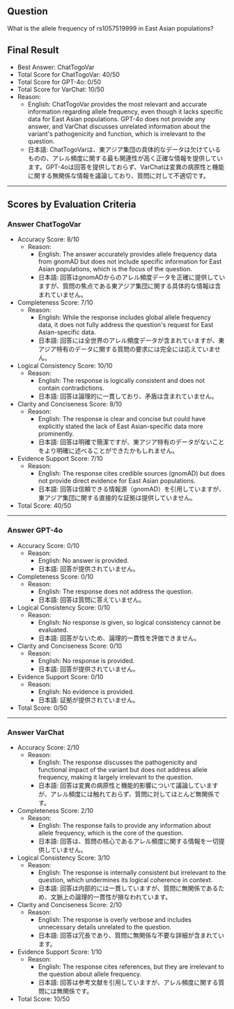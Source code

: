 ## Question

What is the allele frequency of rs1057519999 in East Asian populations?

## Final Result

- Best Answer: ChatTogoVar
- Total Score for ChatTogoVar: 40/50
- Total Score for GPT-4o: 0/50
- Total Score for VarChat: 10/50
- Reason:
  - English: ChatTogoVar provides the most relevant and accurate information regarding allele frequency, even though it lacks specific data for East Asian populations. GPT-4o does not provide any answer, and VarChat discusses unrelated information about the variant's pathogenicity and function, which is irrelevant to the question.
  - 日本語: ChatTogoVarは、東アジア集団の具体的なデータは欠けているものの、アレル頻度に関する最も関連性が高く正確な情報を提供しています。GPT-4oは回答を提供しておらず、VarChatは変異の病原性と機能に関する無関係な情報を議論しており、質問に対して不適切です。

---

## Scores by Evaluation Criteria

### Answer ChatTogoVar
- Accuracy Score: 8/10
  - Reason: 
    - English: The answer accurately provides allele frequency data from gnomAD but does not include specific information for East Asian populations, which is the focus of the question.
    - 日本語: 回答はgnomADからのアレル頻度データを正確に提供していますが、質問の焦点である東アジア集団に関する具体的な情報は含まれていません。
- Completeness Score: 7/10
  - Reason: 
    - English: While the response includes global allele frequency data, it does not fully address the question's request for East Asian-specific data.
    - 日本語: 回答には全世界のアレル頻度データが含まれていますが、東アジア特有のデータに関する質問の要求には完全には応えていません。
- Logical Consistency Score: 10/10
  - Reason: 
    - English: The response is logically consistent and does not contain contradictions.
    - 日本語: 回答は論理的に一貫しており、矛盾は含まれていません。
- Clarity and Conciseness Score: 8/10
  - Reason: 
    - English: The response is clear and concise but could have explicitly stated the lack of East Asian-specific data more prominently.
    - 日本語: 回答は明確で簡潔ですが、東アジア特有のデータがないことをより明確に述べることができたかもしれません。
- Evidence Support Score: 7/10
  - Reason: 
    - English: The response cites credible sources (gnomAD) but does not provide direct evidence for East Asian populations.
    - 日本語: 回答は信頼できる情報源（gnomAD）を引用していますが、東アジア集団に関する直接的な証拠は提供していません。
- Total Score: 40/50

---

### Answer GPT-4o
- Accuracy Score: 0/10
  - Reason: 
    - English: No answer is provided.
    - 日本語: 回答が提供されていません。
- Completeness Score: 0/10
  - Reason: 
    - English: The response does not address the question.
    - 日本語: 回答は質問に答えていません。
- Logical Consistency Score: 0/10
  - Reason: 
    - English: No response is given, so logical consistency cannot be evaluated.
    - 日本語: 回答がないため、論理的一貫性を評価できません。
- Clarity and Conciseness Score: 0/10
  - Reason: 
    - English: No response is provided.
    - 日本語: 回答が提供されていません。
- Evidence Support Score: 0/10
  - Reason: 
    - English: No evidence is provided.
    - 日本語: 証拠が提供されていません。
- Total Score: 0/50

---

### Answer VarChat
- Accuracy Score: 2/10
  - Reason: 
    - English: The response discusses the pathogenicity and functional impact of the variant but does not address allele frequency, making it largely irrelevant to the question.
    - 日本語: 回答は変異の病原性と機能的影響について議論していますが、アレル頻度には触れておらず、質問に対してほとんど無関係です。
- Completeness Score: 2/10
  - Reason: 
    - English: The response fails to provide any information about allele frequency, which is the core of the question.
    - 日本語: 回答は、質問の核心であるアレル頻度に関する情報を一切提供していません。
- Logical Consistency Score: 3/10
  - Reason: 
    - English: The response is internally consistent but irrelevant to the question, which undermines its logical coherence in context.
    - 日本語: 回答は内部的には一貫していますが、質問に無関係であるため、文脈上の論理的一貫性が損なわれています。
- Clarity and Conciseness Score: 2/10
  - Reason: 
    - English: The response is overly verbose and includes unnecessary details unrelated to the question.
    - 日本語: 回答は冗長であり、質問に無関係な不要な詳細が含まれています。
- Evidence Support Score: 1/10
  - Reason: 
    - English: The response cites references, but they are irrelevant to the question about allele frequency.
    - 日本語: 回答は参考文献を引用していますが、アレル頻度に関する質問には無関係です。
- Total Score: 10/50